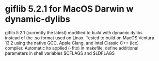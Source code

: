 # giflib 5.2.1 for MacOS Darwin w dynamic-dylibs
 giflib 5.2.1 (currently the latest) modified to build with dynamic dylibs instead of the .so format used on Linux. Tested to build on MacOS Ventura 13.2 using the native GCC, Apple Clang, and Intel Classic C++ (icc) compiler. Automatic lto applied (-flto) in makefile, define additional parameters in shell variables $CFLAGS and $LDFLAGS
